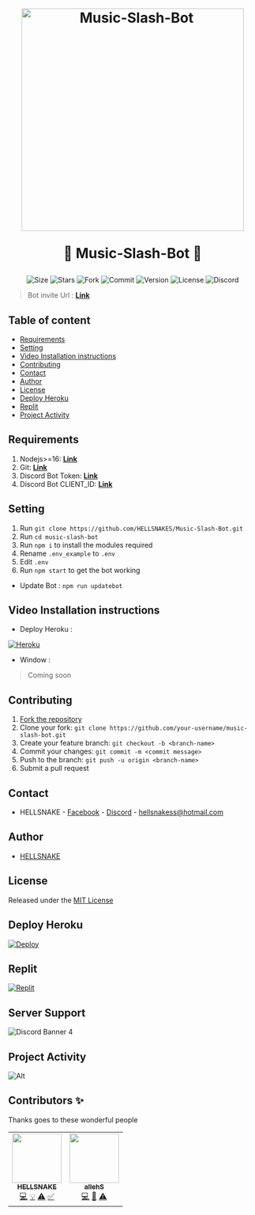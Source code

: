 <h1 align="center">
    <a href="#"><img src="https://i.imgur.com/lAqUZaX.gif" width="450" alt="Music-Slash-Bot"></a>
    
   🤖 Music-Slash-Bot 🤖
</h1>

<p align="center">
    <img alt="Size" src="https://img.shields.io/github/languages/code-size/HELLSNAKES/Music-Slash-Bot">
    <img alt="Stars" src="https://img.shields.io/github/stars/HELLSNAKES/Music-Slash-Bot">
    <img alt="Fork" src="https://img.shields.io/github/forks/HELLSNAKES/Music-Slash-Bot">
    <img alt="Commit" src="https://img.shields.io/github/commit-activity/y/HELLSNAKES/Music-Slash-Bot">
    <img alt="Version" src="https://img.shields.io/github/package-json/v/HELLSNAKES/Music-Slash-Bot">
    <img alt="License" src="https://img.shields.io/github/license/HELLSNAKES/Music-Slash-Bot">
    <img alt="Discord" src="https://discordapp.com/api/guilds/913576764528295947/widget.png?style=shield" />

</p>

> Bot invite Url :  **[Link](https://discord.com/api/oauth2/authorize?client_id=898055197102866453&permissions=412320324672&scope=bot%20applications.commands)**

## Table of content

* [Requirements](#Requirements)
* [Setting](#Setting)
* [Video Installation instructions](#Video-Installation-instructions)
* [Contributing](#Contributing)
* [Contact](#Contact)
* [Author](#Author)
* [License](#License)
* [Deploy Heroku](#Deploy-Heroku)
* [Replit](#Replit)
* [Project Activity](#Project-Activity)

## Requirements
1. Nodejs>=16: **[Link](https://nodejs.org)**
2. Git: **[Link](https://git-scm.com)**
3. Discord Bot Token: **[Link](https://discord.com/developers/applications)**
4. Discord Bot CLIENT_ID: **[Link](https://discord.com/developers/applications)**

## Setting
1. Run `git clone https://github.com/HELLSNAKES/Music-Slash-Bot.git`
2. Run `cd music-slash-bot`
3. Run `npm i` to install the modules required
4. Rename `.env_example` to `.env`
5. Edit `.env`
6. Run `npm start` to get the bot working

* Update Bot : `npm run updatebot`
## Video Installation instructions

- Deploy Heroku :

 [![Heroku](https://i.ytimg.com/vi/suCg-Di14Dk/maxresdefault.jpg)](https://youtu.be/suCg-Di14Dk)

- Window :
> Coming soon

## Contributing
1. [Fork the repository](https://github.com/HELLSNAKES/Music-Slash-Bot/fork)
2. Clone your fork: `git clone https://github.com/your-username/music-slash-bot.git`
3. Create your feature branch: `git checkout -b <branch-name>`
4. Commit your changes: `git commit -m <commit message>`
5. Push to the branch: `git push -u origin <branch-name>`
6. Submit a pull request

## Contact
* HELLSNAKE - [Facebook](https://www.facebook.com/hellsnake98) - [Discord](https://discord.com/users/628633598001414165) - hellsnakess@hotmail.com

## Author
* [HELLSNAKE](https://github.com/HELLSNAKES)

## License
Released under the [MIT License](https://github.com/HELLSNAKES/Music-Slash-Bot/blob/main/LICENSE)

## Deploy Heroku
[![Deploy](https://www.herokucdn.com/deploy/button.svg)](https://heroku.com/deploy?template=https://github.com/HELLSNAKES/Music-Slash-Bot)

## Replit
[![Replit](https://replit.com/badge/github/HELLSNAKES/Music-Slash-Bot)](https://replit.com/@hellsnakes/music-slash-bot?v=1)

## Server Support 
<img src="https://discordapp.com/api/guilds/913576764528295947/widget.png?style=banner4" alt="Discord Banner 4"/>

## Project Activity

![Alt](https://repobeats.axiom.co/api/embed/6e1425a9a3307f0cb5022349e029f034239ed487.svg "Repobeats analytics image")

## Contributors ✨

Thanks goes to these wonderful people

<!-- ALL-CONTRIBUTORS-LIST:START - Do not remove or modify this section -->
<!-- prettier-ignore-start -->
<!-- markdownlint-disable -->
<table>
  <tr>
    <td align="center"><a href="https://github.com/HELLSNAKES"><img src="https://avatars.githubusercontent.com/u/63496374?v=4?s=100" width="100px;" alt=""/><br /><sub><b>HELLSNAKE</b></sub></a><br /><a href="https://github.com/HELLSNAKES/Music-Slash-Bot/commits?author=HELLSNAKES" title="Code">💻</a> <a href="#example-HELLSNAKES" title="Examples">💡</a> <a href="https://github.com/HELLSNAKES/Music-Slash-Bot/commits?author=HELLSNAKES" title="Tests">⚠️</a> <a href="#tutorial-HELLSNAKES" title="Tutorials">✅</a></td>
    <td align="center"><a href="https://github.com/shellawa"><img src="https://avatars.githubusercontent.com/u/69383963?v=4?s=100" width="100px;" alt=""/><br /><sub><b>allehS</b></sub></a><br /><a href="https://github.com/HELLSNAKES/Music-Slash-Bot/commits?author=shellawa" title="Code">💻</a> <a href="#ideas-shellawa" title="Ideas, Planning, & Feedback">🤔</a> <a href="https://github.com/HELLSNAKES/Music-Slash-Bot/commits?author=shellawa" title="Tests">⚠️</a></td>
  </tr>
</table>

<!-- markdownlint-restore -->
<!-- prettier-ignore-end -->

<!-- ALL-CONTRIBUTORS-LIST:END -->
